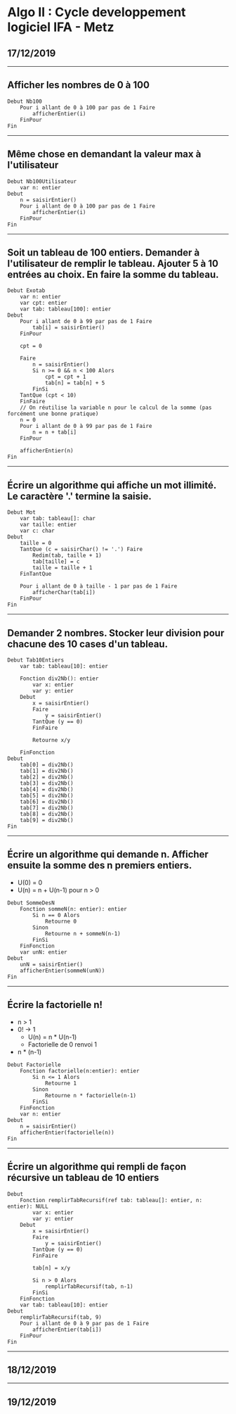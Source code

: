 Algo II : Cycle developpement logiciel IFA - Metz
=================================================

## 17/12/2019

---
## Afficher les nombres de 0 à 100

```
Debut Nb100
	Pour i allant de 0 à 100 par pas de 1 Faire
		afficherEntier(i)
	FinPour
Fin
```

---
## Même chose en demandant la valeur max à l'utilisateur

```
Debut Nb100Utilisateur
	var n: entier
Debut
	n = saisirEntier()
	Pour i allant de 0 à 100 par pas de 1 Faire
		afficherEntier(i)
	FinPour
Fin
```

---
## Soit un tableau de 100 entiers. Demander à l'utilisateur de remplir le tableau. Ajouter 5 à 10 entrées au choix. En faire la somme du tableau.

```
Debut Exotab
	var n: entier
	var cpt: entier
	var tab: tableau[100]: entier
Debut
	Pour i allant de 0 à 99 par pas de 1 Faire
		tab[i] = saisirEntier()
	FinPour
	
	cpt = 0
	
	Faire
		n = saisirEntier()
		Si n >= 0 && n < 100 Alors
			cpt = cpt + 1
			tab[n] = tab[n] + 5
		FinSi
	TantQue (cpt < 10)
	FinFaire
	// On réutilise la variable n pour le calcul de la somme (pas forcément une bonne pratique)
	n = 0
	Pour i allant de 0 à 99 par pas de 1 Faire
		n = n + tab[i]
	FinPour
	
	afficherEntier(n)
Fin
```

---

## Écrire un algorithme qui affiche un mot illimité. Le caractère '.' termine la saisie.

```
Debut Mot
	var tab: tableau[]: char
	var taille: entier
	var c: char
Debut
	taille = 0
	TantQue (c = saisirChar() != '.') Faire
		Redim(tab, taille + 1)
		tab[taille] = c
		taille = taille + 1
	FinTantQue
	
	Pour i allant de 0 à taille - 1 par pas de 1 Faire
		afficherChar(tab[i])
	FinPour
Fin
```

---
## Demander 2 nombres. Stocker leur division pour chacune des 10 cases d'un tableau.

```
Debut Tab10Entiers
	var tab: tableau[10]: entier
	
	Fonction div2Nb(): entier
		var x: entier
		var y: entier
	Debut
		x = saisirEntier()
		Faire
			y = saisirEntier()
		TantQue (y == 0)
		FinFaire
		
		Retourne x/y
		
	FinFonction
Debut
	tab[0] = div2Nb()
	tab[1] = div2Nb()
	tab[2] = div2Nb()
	tab[3] = div2Nb()
	tab[4] = div2Nb()
	tab[5] = div2Nb()
	tab[6] = div2Nb()
	tab[7] = div2Nb()
	tab[8] = div2Nb()
	tab[9] = div2Nb()
Fin
```

---
## Écrire un algorithme qui demande n. Afficher ensuite la somme des n premiers entiers.
- U(0) = 0
- U(n) = n + U(n-1) pour n > 0


```
Debut SommeDesN
	Fonction sommeN(n: entier): entier
		Si n == 0 Alors
			Retourne 0
		Sinon
			Retourne n + sommeN(n-1)
		FinSi
	FinFonction
	var unN: entier	
Debut
	unN = saisirEntier()
	afficherEntier(sommeN(unN))
Fin
```

---
## Écrire la factorielle n!
- n > 1
- 0! → 1
     - U(n) = n * U(n-1)
     - Factorielle de 0 renvoi 1
- n * (n-1) 

```
Debut Factorielle
	Fonction factorielle(n:entier): entier
		Si n <= 1 Alors
			Retourne 1
		Sinon
			Retourne n * factorielle(n-1)
		FinSi
	FinFonction
	var n: entier
Debut
	n = saisirEntier()
	afficherEntier(factorielle(n))
Fin
```

---
## Écrire un algorithme qui rempli de façon récursive un tableau de 10 entiers

```
Debut
	Fonction remplirTabRecursif(ref tab: tableau[]: entier, n: entier): NULL
		var x: entier
		var y: entier
	Debut
		x = saisirEntier()
		Faire
			y = saisirEntier()
		TantQue (y == 0)
		FinFaire
		
		tab[n] = x/y
		
		Si n > 0 Alors
			remplirTabRecursif(tab, n-1)
		FinSi
	FinFonction
	var tab: tableau[10]: entier
Debut
	remplirTabRecursif(tab, 9)
	Pour i allant de 0 à 9 par pas de 1 Faire
		afficherEntier(tab[i])
	FinPour
Fin
```
---
## 18/12/2019
---
## 19/12/2019

